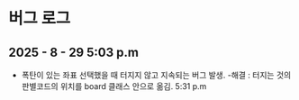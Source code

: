 # 버그 로그

## 2025 - 8 - 29 5:03 p.m
- 폭탄이 있는 좌표 선택했을 때 터지지 않고 지속되는 버그 발생.
    -해결 : 터지는 것의 판별코드의 위치를 board 클래스 안으로 옮김. 5:31 p.m